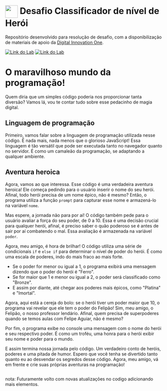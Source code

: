 <h1>
    <a href="https://www.dio.me/">
     <img align="center" width="40px" src="https://hermes.digitalinnovation.one/assets/diome/logo-minimized.png"></a>
    <span> Desafio Classificador de nível de Herói </span>
</h1>

Repositório desenvolvido para resolução de desafio, com a disponibilização de materiais de apoio da [Digital Innovation One](https://www.dio.me/).

[![Link do Lab](https://img.shields.io/badge/▶-000?style=for-the-badge&logo=movie&logoColor=E94D5F)](https://web.dio.me/lab/classificador-de-nivel-de-heroi/learning/45058400-f8ff-4c7f-b4d2-fe56d05aad7e) 
[![Link do Lab](https://img.shields.io/badge/Acesse%20o%20Lab%20na%20Plataforma-fff?style=for-the-badge)](https://web.dio.me/lab/classificador-de-nivel-de-heroi/learning/45058400-f8ff-4c7f-b4d2-fe56d05aad7e)

# O maravilhoso mundo da programação!

Quem diria que um simples código poderia nos proporcionar tanta diversão? Vamos lá, vou te contar tudo sobre esse pedacinho de magia digital.

## Linguagem de programação

Primeiro, vamos falar sobre a linguagem de programação utilizada nesse código. É nada mais, nada menos que o glorioso JavaScript! Essa linguagem é tão versátil que pode ser executada tanto no navegador quanto no servidor. É como um camaleão da programação, se adaptando a qualquer ambiente.

## Aventura heroica

Agora, vamos ao que interessa. Esse código é uma verdadeira aventura heroica! Ele começa pedindo para o usuário inserir o nome do seu herói. Afinal, todo herói precisa de um nome épico, não é mesmo? Então, o programa utiliza a função `prompt` para capturar esse nome e armazená-lo na variável `nome`.

Mas espere, a jornada não para por aí! O código também pede para o usuário avaliar a força do seu poder, de 0 a 10. Essa é uma decisão crucial para qualquer herói, afinal, é preciso saber o quão poderoso se é antes de sair por aí combatendo o mal. Essa avaliação é armazenada na variável `poder`.

Agora, meu amigo, é hora de brilhar! O código utiliza uma série de condicionais `if` e `else if` para determinar o nível de poder do herói. É como uma escala de poderes, indo do mais fraco ao mais forte.

- Se o poder for menor ou igual a 1, o programa exibirá uma mensagem dizendo que o poder do herói é "Ferro".
- Se for maior que 1 e menor ou igual a 2, o poder será classificado como "Bronze".
- E assim por diante, até chegar aos poderes mais épicos, como "Platina" e "Imortal".

Agora, aqui está a cereja do bolo: se o herói tiver um poder maior que 10, o programa vai revelar que ele tem o poder do Felipão! Sim, meu amigo, o Felipão, o nosso professor lendário. Afinal, quem precisa de superpoderes quando se temos aulas com Felipe Aguiar, não é mesmo?

Por fim, o programa exibe no console uma mensagem com o nome do herói e seu respectivo poder. É como um troféu, uma honra para o herói exibir seu nome e poder para o mundo.

E assim termina nossa jornada pelo código. Um verdadeiro conto de heróis, poderes e uma pitada de humor. Espero que você tenha se divertido tanto quanto eu ao desvendar os segredos desse código. Agora, meu amigo, vá em frente e crie suas próprias aventuras na programação!

##
nota: Futuramente volto com novas atualizações no codigo adicionando mais elementos.
